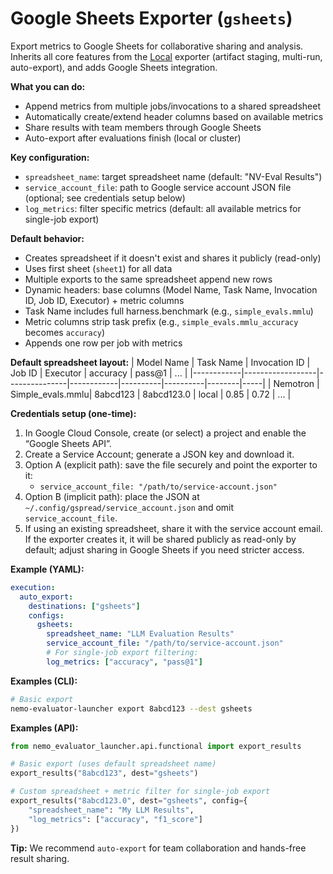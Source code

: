 # Google Sheets Exporter (`gsheets`)

Export metrics to Google Sheets for collaborative sharing and analysis. Inherits all core features from the [Local](local.md) exporter (artifact staging, multi-run, auto-export), and adds Google Sheets integration.

**What you can do:**
- Append metrics from multiple jobs/invocations to a shared spreadsheet
- Automatically create/extend header columns based on available metrics
- Share results with team members through Google Sheets
- Auto-export after evaluations finish (local or cluster)

**Key configuration:**
- `spreadsheet_name`: target spreadsheet name (default: "NV-Eval Results")
- `service_account_file`: path to Google service account JSON file (optional; see credentials setup below)
- `log_metrics`: filter specific metrics (default: all available metrics for single-job export)

**Default behavior:**
- Creates spreadsheet if it doesn't exist and shares it publicly (read-only)
- Uses first sheet (`sheet1`) for all data
- Multiple exports to the same spreadsheet append new rows
- Dynamic headers: base columns (Model Name, Task Name, Invocation ID, Job ID, Executor) + metric columns
- Task Name includes full harness.benchmark (e.g., `simple_evals.mmlu`)
- Metric columns strip task prefix (e.g., `simple_evals.mmlu_accuracy` becomes `accuracy`)
- Appends one row per job with metrics

**Default spreadsheet layout:**
| Model Name | Task Name        | Invocation ID | Job ID     | Executor | accuracy | pass@1 | ... |
|------------|------------------|---------------|------------|----------|----------|--------|-----|
| Nemotron   | Simple_evals.mmlu| 8abcd123      | 8abcd123.0 | local    | 0.85     | 0.72   | ... |

**Credentials setup (one-time):**
1. In Google Cloud Console, create (or select) a project and enable the “Google Sheets API”.
2. Create a Service Account; generate a JSON key and download it.
3. Option A (explicit path): save the file securely and point the exporter to it:
   - `service_account_file: "/path/to/service-account.json"`
4. Option B (implicit path): place the JSON at `~/.config/gspread/service_account.json` and omit `service_account_file`.
5. If using an existing spreadsheet, share it with the service account email. If the exporter creates it, it will be shared publicly as read-only by default; adjust sharing in Google Sheets if you need stricter access.

**Example (YAML):**
```yaml
execution:
  auto_export:
    destinations: ["gsheets"]
    configs:
      gsheets:
        spreadsheet_name: "LLM Evaluation Results"
        service_account_file: "/path/to/service-account.json"
        # For single-job export filtering:
        log_metrics: ["accuracy", "pass@1"]
```

**Examples (CLI):**
```bash
# Basic export
nemo-evaluator-launcher export 8abcd123 --dest gsheets
```

**Examples (API):**
```python
from nemo_evaluator_launcher.api.functional import export_results

# Basic export (uses default spreadsheet name)
export_results("8abcd123", dest="gsheets")

# Custom spreadsheet + metric filter for single-job export
export_results("8abcd123.0", dest="gsheets", config={
    "spreadsheet_name": "My LLM Results",
    "log_metrics": ["accuracy", "f1_score"]
})
```

**Tip:** We recommend `auto-export` for team collaboration and hands-free result sharing.

